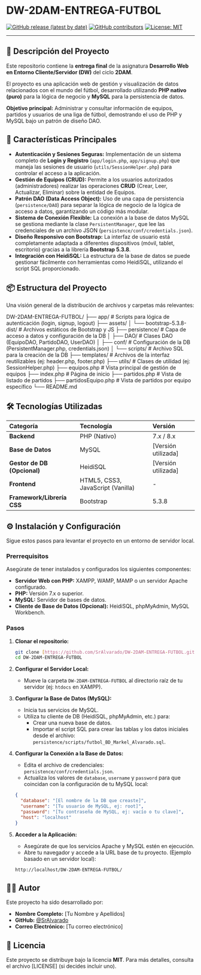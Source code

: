 # DW-2DAM-ENTREGA-FUTBOL

[![GitHub release (latest by date)](https://img.shields.io/github/v/release/SrAlvarado/DW-2DAM-ENTREGA-FUTBOL)](https://github.com/SrAlvarado/DW-2DAM-ENTREGA-FUTBOL/releases)
[![GitHub contributors](https://img.shields.io/github/contributors/SrAlvarado/DW-2DAM-ENTREGA-FUTBOL)](https://github.com/SrAlvarado/DW-2DAM-ENTREGA-FUTBOL/graphs/contributors)
[![License: MIT](https://img.shields.io/badge/License-MIT-yellow.svg)](https://opensource.org/licenses/MIT)

---

## 📝 Descripción del Proyecto

Este repositorio contiene la **entrega final** de la asignatura **Desarrollo Web en Entorno Cliente/Servidor (DW)** del ciclo **2DAM**.

El proyecto es una aplicación web de gestión y visualización de datos relacionados con el mundo del fútbol, desarrollado utilizando **PHP nativo (puro)** para la lógica de negocio y **MySQL** para la persistencia de datos.

**Objetivo principal:** Administrar y consultar información de equipos, partidos y usuarios de una liga de fútbol, demostrando el uso de PHP y MySQL bajo un patrón de diseño DAO.

## 🚀 Características Principales

* **Autenticación y Sesiones Seguras:** Implementación de un sistema completo de **Login y Registro** (`app/login.php`, `app/signup.php`) que maneja las sesiones de usuario (`utils/SessionHelper.php`) para controlar el acceso a la aplicación.
* **Gestión de Equipos (CRUD):** Permite a los usuarios autorizados (administradores) realizar las operaciones **CRUD** (Crear, Leer, Actualizar, Eliminar) sobre la entidad de Equipos.
* **Patrón DAO (Data Access Object):** Uso de una capa de persistencia (`persistence/DAO`) para separar la lógica de negocio de la lógica de acceso a datos, garantizando un código más modular.
* **Sistema de Conexión Flexible:** La conexión a la base de datos MySQL se gestiona mediante la clase `PersistentManager`, que lee las credenciales de un archivo JSON (`persistence/conf/credentials.json`).
* **Diseño Responsivo con Bootstrap:** La interfaz de usuario está completamente adaptada a diferentes dispositivos (móvil, tablet, escritorio) gracias a la librería **Bootstrap 5.3.8**.
* **Integración con HeidiSQL:** La estructura de la base de datos se puede gestionar fácilmente con herramientas como HeidiSQL, utilizando el script SQL proporcionado.

## 📦 Estructura del Proyecto

Una visión general de la distribución de archivos y carpetas más relevantes:

DW-2DAM-ENTREGA-FUTBOL/ ├── app/ # Scripts para lógica de autenticación (login, signup, logout) ├── assets/ │ └── bootstrap-5.3.8-dist/ # Archivos estáticos de Bootstrap y JS ├── persistence/ # Capa de acceso a datos y configuración de la DB │ ├── DAO/ # Clases DAO (EquipoDAO, PartidoDAO, UserDAO) │ ├── conf/ # Configuración de la DB (PersistentManager.php, credentials.json) │ └── scripts/ # Archivo SQL para la creación de la DB ├── templates/ # Archivos de la interfaz reutilizables (ej: header.php, footer.php) ├── utils/ # Clases de utilidad (ej: SessionHelper.php) ├── equipos.php # Vista principal de gestión de equipos ├── index.php # Página de inicio ├── partidos.php # Vista de listado de partidos ├── partidosEquipo.php # Vista de partidos por equipo específico └── README.md


## 🛠️ Tecnologías Utilizadas

| Categoría | Tecnología | Versión |
| :--- | :--- | :--- |
| **Backend** | PHP (Nativo) | 7.x / 8.x |
| **Base de Datos** | MySQL | [Versión utilizada] |
| **Gestor de DB (Opcional)** | HeidiSQL | [Versión utilizada] |
| **Frontend** | HTML5, CSS3, JavaScript (Vanilla) | - |
| **Framework/Librería CSS** | Bootstrap | 5.3.8 |

## ⚙️ Instalación y Configuración

Sigue estos pasos para levantar el proyecto en un entorno de servidor local.

### Prerrequisitos

Asegúrate de tener instalados y configurados los siguientes componentes:

* **Servidor Web con PHP:** XAMPP, WAMP, MAMP o un servidor Apache configurado.
* **PHP:** Versión 7.x o superior.
* **MySQL:** Servidor de bases de datos.
* **Cliente de Base de Datos (Opcional):** HeidiSQL, phpMyAdmin, MySQL Workbench.

### Pasos

1.  **Clonar el repositorio:**
    ```bash
    git clone [https://github.com/SrAlvarado/DW-2DAM-ENTREGA-FUTBOL.git](https://github.com/SrAlvarado/DW-2DAM-ENTREGA-FUTBOL.git)
    cd DW-2DAM-ENTREGA-FUTBOL
    ```

2.  **Configurar el Servidor Local:**
    * Mueve la carpeta `DW-2DAM-ENTREGA-FUTBOL` al directorio raíz de tu servidor (ej: `htdocs` en XAMPP).

3.  **Configurar la Base de Datos (MySQL):**
    * Inicia tus servicios de MySQL.
    * Utiliza tu cliente de DB (HeidiSQL, phpMyAdmin, etc.) para:
        * Crear una nueva base de datos.
        * Importar el script SQL para crear las tablas y los datos iniciales desde el archivo: `persistence/scripts/futbol_BD_Markel_Alvarado.sql`.

4.  **Configurar la Conexión a la Base de Datos:**
    * Edita el archivo de credenciales: `persistence/conf/credentials.json`.
    * Actualiza los valores de `database`, `username` y `password` para que coincidan con la configuración de tu MySQL local:

    ```json
    {
      "database": "[El nombre de la DB que creaste]",
      "username": "[Tu usuario de MySQL, ej: root]",
      "password": "[Tu contraseña de MySQL, ej: vacío o tu clave]",
      "host": "localhost"
    }
    ```

5.  **Acceder a la Aplicación:**
    * Asegúrate de que los servicios Apache y MySQL estén en ejecución.
    * Abre tu navegador y accede a la URL base de tu proyecto. (Ejemplo basado en un servidor local):

    ```
    http://localhost/DW-2DAM-ENTREGA-FUTBOL/
    ```

## 👨‍💻 Autor

Este proyecto ha sido desarrollado por:

* **Nombre Completo:** [Tu Nombre y Apellidos]
* **GitHub:** [@SrAlvarado](https://github.com/SrAlvarado)
* **Correo Electrónico:** [Tu correo electrónico]

## 📜 Licencia

Este proyecto se distribuye bajo la licencia **MIT**. Para más detalles, consulta el archivo [LICENSE] (si decides incluir uno).

